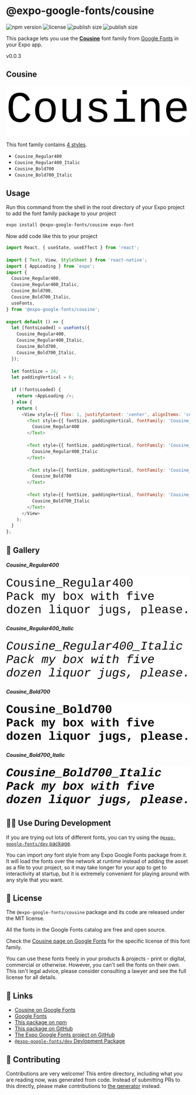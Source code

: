 # @expo-google-fonts/cousine

![npm version](https://flat.badgen.net/npm/v/@expo-google-fonts/cousine)
![license](https://flat.badgen.net/github/license/expo/google-fonts)
![publish size](https://flat.badgen.net/packagephobia/install/@expo-google-fonts/cousine)
![publish size](https://flat.badgen.net/packagephobia/publish/@expo-google-fonts/cousine)

This package lets you use the [**Cousine**](https://fonts.google.com/specimen/Cousine) font family from [Google Fonts](https://fonts.google.com/) in your Expo app.

v0.0.3

## Cousine

![Cousine](./font-family.png)

This font family contains [4 styles](#-gallery).

- `Cousine_Regular400`
- `Cousine_Regular400_Italic`
- `Cousine_Bold700`
- `Cousine_Bold700_Italic`

## Usage

Run this command from the shell in the root directory of your Expo project to add the font family package to your project
```sh
expo install @expo-google-fonts/cousine expo-font
```

Now add code like this to your project
```js
import React, { useState, useEffect } from 'react';

import { Text, View, StyleSheet } from 'react-native';
import { AppLoading } from 'expo';
import {
  Cousine_Regular400,
  Cousine_Regular400_Italic,
  Cousine_Bold700,
  Cousine_Bold700_Italic,
  useFonts,
} from '@expo-google-fonts/cousine';

export default () => {
  let [fontsLoaded] = useFonts({
    Cousine_Regular400,
    Cousine_Regular400_Italic,
    Cousine_Bold700,
    Cousine_Bold700_Italic,
  });

  let fontSize = 24;
  let paddingVertical = 6;

  if (!fontsLoaded) {
    return <AppLoading />;
  } else {
    return (
      <View style={{ flex: 1, justifyContent: 'center', alignItems: 'center' }}>
        <Text style={{ fontSize, paddingVertical, fontFamily: 'Cousine_Regular400' }}>
          Cousine_Regular400
        </Text>

        <Text style={{ fontSize, paddingVertical, fontFamily: 'Cousine_Regular400_Italic' }}>
          Cousine_Regular400_Italic
        </Text>

        <Text style={{ fontSize, paddingVertical, fontFamily: 'Cousine_Bold700' }}>
          Cousine_Bold700
        </Text>

        <Text style={{ fontSize, paddingVertical, fontFamily: 'Cousine_Bold700_Italic' }}>
          Cousine_Bold700_Italic
        </Text>
      </View>
    );
  }
};

```

## 🔡 Gallery

##### Cousine_Regular400
![Cousine_Regular400](./753f2dd34e36271520e1bf057a91850492b226f76d6da301cf6955b4b32177a1.ttf.png)

##### Cousine_Regular400_Italic
![Cousine_Regular400_Italic](./23ddf22bc3d06b028fce6e266632d38c97fa151a580be71b5ad43ee7d34d13a0.ttf.png)

##### Cousine_Bold700
![Cousine_Bold700](./9e472053ed3d50c647f75d5654f0d2ff42cbf5221cb14e1b1af3dc25dbbd6ea4.ttf.png)

##### Cousine_Bold700_Italic
![Cousine_Bold700_Italic](./8b14c04baa12f36602157da1c6c26f539163a93e571133c17d0b5acc34345bfa.ttf.png)


## 👩‍💻 Use During Development

If you are trying out lots of different fonts, you can try using the [`@expo-google-fonts/dev` package](https://github.com/expo/google-fonts/tree/master/font-packages/dev#readme).

You can import *any* font style from any Expo Google Fonts package from it. It will load the fonts
over the network at runtime instead of adding the asset as a file to your project, so it may take longer
for your app to get to interactivity at startup, but it is extremely convenient
for playing around with any style that you want.

## 📖 License

The `@expo-google-fonts/cousine` package and its code are released under the MIT license.

All the fonts in the Google Fonts catalog are free and open source.

Check the [Cousine page on Google Fonts](https://fonts.google.com/specimen/Cousine) for the specific license of this font family.

You can use these fonts freely in your products & projects - print or digital, commercial or otherwise. However, you can't sell the fonts on their own. This isn't legal advice, please consider consulting a lawyer and see the full license for all details.

## 🔗 Links

- [Cousine on Google Fonts](https://fonts.google.com/specimen/Cousine)
- [Google Fonts](https://fonts.google.com/)
- [This package on npm](https://www.npmjs.com/package/@expo-google-fonts/cousine)
- [This package on GitHub](https://github.com/expo/google-fonts/tree/master/font-packages/cousine)
- [The Expo Google Fonts project on GitHub](https://github.com/expo/google-fonts)
- [`@expo-google-fonts/dev` Devlopment Package](https://github.com/expo/google-fonts/tree/master/font-packages/dev)


## 🤝 Contributing

Contributions are very welcome! This entire directory, including what you are reading now, was generated from code. Instead of submitting PRs to this directly, please make contributions to [the generator](https://github.com/expo/google-fonts/tree/master/packages/generator) instead.
